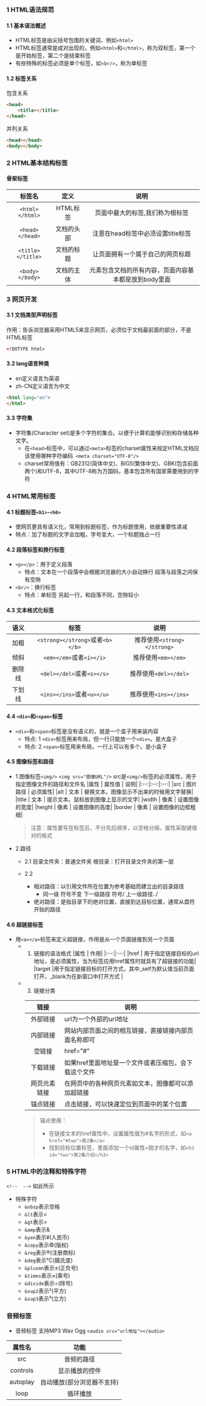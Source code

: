 ### 1 HTML语法规范
#### 1.1 基本语法概述
+ HTML标签是由尖括号包围的关键词，例如`<html>`
+ HTML标签通常是成对出现的，例如`<html>`和`</html>`，称为双标签，第一个是开始标签，第二个是结束标签
+ 有些特殊的标签必须是单个标签，如`<br/>`，称为单标签

#### 1.2 标签关系

包含关系

```html
<head>
    <title></title>
</head>
```

并列关系

```html
<head></head>
<body></body>
```

### 2 HTML基本结构标签
####  骨架标签
| 标签名 | 定义 | 说明 |
| :--: | :--: | :--: |
| `<html></html>` |HTML标签 | 页面中最大的标签,我们称为根标签 |
| `<head></head>` | 文档的头部 | 注意在head标签中必须设置title标签 |
| `<title></title>` | 文档的标题 | 让页面拥有一个属于自己的网页标题 |
| `<body></body>` | 文档的主体 | 元素包含文档的所有内容，页面内容基本都是放到body里面 |的

### 3 网页开发
#### 3.1 文档类型声明标签

作用：告诉浏览器采用HTML5来显示网页，必须位于文档最前面的部分，不是HTML标签

```html
<!DOTYPE html> 
```
#### 3.2 lang语言种类

+ en定义语言为英语
+ zh-CN定义语言为中文

```html
<html lang="en">
</html>
```
#### 3.3 字符集
+ 字符集(Character set)是多个字符的集合。以便于计算机能够识别和存储各种文字。
    + 在`<head>`标签中，可以通过`<meta>`标签的charset属性来规定HTML文档应该使用哪种字符编码` <meta charset="UTF-8"/>`
    + charset常用值有：GB2312(简体中文)、BIG5(繁体中文)、GBK(包含前面两个)和UTF-8，其中UTF-8称为万国码，基本包含所有国家需要用到的字符

### 4 HTML常用标签
#### 4.1 标题标签`<h1>`-`<h6>`
+ 使网页更具有语义化，常用到标题标签，作为标题使用，依据重要性递减
+ 特点：加了标题的文字会加粗，字号变大，一个标题独占一行

#### 4.2 段落标签和换行标签

+ `<p></p>`：用于定义段落
  + 特点：文本在一个段落中会根据浏览器的大小自动换行 段落与段落之间保有空隙
+ `<br/>`：换行标签
  + 特点：单标签 另起一行，和段落不同，空隙较小       

#### 4.3 文本格式化标签
|语义      |  标签  |                              说明|
|:--:|:--:|:--:|
|加粗      |  `<strong></strong>`或者`<b></b>`   |     推荐使用`<strong></strong>`|
|倾斜      |  `<em></em>`或者`<i></i>`           |     推荐使用`<em></em>`|
|删除线    |  `<del></del>`或者`<s></s>`         |     推荐使用`<del></del>`|
|下划线    | `<ins></ins>`或者`<u></u>`         |    推荐使用`<ins></ins>`|
#### 4.4 `<div>`和`<span>`标签
+ `<div>`和`<span>`标签是没有语义的，就是一个盒子用来装内容
    + 特点: 1 `<div>`标签用来布局，但一行只能放一个`<div>`。是大盒子
    + 特点: 2 `<span>`标签用来布局，一行上可以有多个。是小盒子
#### 4.5 图像标签和路径
+ 1.图像标签`<img/>`
    `<img src="图像URL"/>` src是`<img/>`标签的必须属性，用于指定图像文件的路径和文件名
    |属性     |    属性值    |             说明|
    |:--:|:--:|:--:|
    |src    |     图片路径  |              必须属性|
    |alt    |     文本    |                替换文本。图像显示不出来的时候用文字替换|
    |title  |     文本    |                提示文本。鼠标放到图像上显示的文字|
    |width  |     像素    |                设置图像的宽度|
    |height |     像素    |                设置图像的高度|
    |border |     像素    |                设置图像的边框粗细|

    > 注意：属性要写在标签后，不分先后顺序，以空格分隔，属性采取键值对的格式
+  2.路径
    + 2.1 目录文件夹：普通文件夹
            根目录：打开目录文件夹的第一层
        
    + 2.2 
      + 相对路径：以引用文件所在位置为参考基础而建立出的目录路径
          + 同一级 符号不变     下一级路径  符号/       上一级路径../
      + 绝对路径：是指目录下的绝对位置，直接到达目标位置，通常从盘符开始的路径
#### 4.6 超链接标签
+ 用`<a></a>`标签来定义超链接，作用是从一个页面链接到另一个页面
    + 1. 链接的语法格式
           |属性    |     作用|
           |:--:|:--:|
           |href   |      用于指定链接目标的url地址，是必须属性，当为标签应用href属性时就具有了超链接的功能|
           |target       |用于指定链接目标的打开方式，其中_self为默认值当前页面打开，_blank为在新窗口中打开方式   |    
      
    + 2. 链接分类
      
      |     链接     | 说明                                                 |
      | :----------: | ---------------------------------------------------- |
      |   外部链接   | url为一个外部的url地址                               |
      |   内部链接   | 网站内部页面之间的相互链接，直接链接内部页面名称即可 |
      |    空链接    | href="#"                                             |
      |   下载链接   | 如果href里面地址是一个文件或者压缩包，会下载这个文件 |
      | 网页元素链接 | 在网页中的各种网页元素如文本，图像都可以添加超链接   |
      |   锚点链接   | 点击链接，可以快速定位到页面中的某个位置             |
      
      > 锚点使用：
      >
      > + 在链接文本的href属性中，设置属性值为#名字的形式，如`<a href="#two">第2集</a>`
      > + 找到目标位置标签，里面添加一个id属性=刚才的名字，如`<h3 id="two">第2集介绍</h3>`

### 5 HTML中的注释和特殊字符
   `<!--  -->` 如此所示
  + 特殊字符    
    + `&nbsp`表示空格   
    + `&lt`表示<    
    + `&gt`表示>    
    + `&amp`表示&   
    + `&yen`表示¥(人民币)   
    + `&copy`表示©(版权)   
    + `&reg`表示®(注册商标)
    + `&deg`表示℃(摄氏度)   
    + `&plusmn`表示±(正负号)    
    + `&times`表示×(乘号)   
    + `&divide`表示÷(除号)  
    + `&sup2`表示²(平方)    
    + `&sup3`表示³(立方) 

### 音频标签
+ 音频标签 支持MP3 Wav Ogg
    `<audio src="url地址"></audio>`

|属性名|功能|
|:--:|:--:|
|src | 音频的路径|
|controls| 显示播放的控件|
|autoplay | 自动播放(部分浏览器不支持)|
|loop | 循环播放|